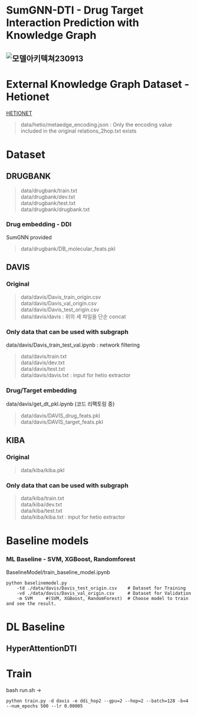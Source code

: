 
SumGNN-DTI - Drug Target Interaction Prediction with Knowledge Graph
========================
![모델아키텍쳐230913](https://github.com/MJU-AIDA/DTI/assets/91061904/ff1da9c3-c6df-486a-a44b-6742ba7603ac)
----------------------------

# External Knowledge Graph Dataset - Hetionet
[HETIONET](https://het.io/)
> data/hetio/metaedge_encoding.json : Only the encoding value included in the original relations_2hop.txt exists
> 
# Dataset
## DRUGBANK
> data/drugbank/train.txt  
> data/drugbank/dev.txt  
> data/drugbank/test.txt  
> data/drugbank/drugbank.txt

### Drug embedding - DDI
SumGNN provided
> data/drugbank/DB_molecular_feats.pkl

## DAVIS
### Original
> data/davis/Davis_train_origin.csv  
> data/davis/Davis_val_origin.csv  
> data/davis/Davis_test_origin.csv  
> data/davis/davis : 위의 세 파일을 단순 concat  

### Only data that can be used with subgraph 
data/davis/Davis_train_test_val.ipynb : network filtering
> data/davis/train.txt  
> data/davis/dev.txt  
> data/davis/test.txt  
> data/davis/davis.txt : input for hetio extractor  

### Drug/Target embedding
data/davis/get_dt_pkl.ipynb (코드 리팩토링 중)
> data/davis/DAVIS_drug_feats.pkl  
> data/davis/DAVIS_target_feats.pkl

## KIBA
### Original
> data/kiba/kiba.pkl

### Only data that can be used with subgraph 
> data/kiba/train.txt  
> data/kiba/dev.txt  
> data/kiba/test.txt  
> data/kiba/kiba.txt : input for hetio extractor

# Baseline models
### ML Baseline - SVM, XGBoost, Randomforest
BaselineModel/train_baseline_model.ipynb  

```
python baselinemodel.py 
    -td ./data/davis/Davis_test_origin.csv    # Dataset for Training  
    -vd ./data/davis/Davis_val_origin.csv     # Dataset for Validation  
    -m SVM     #(SVM, XGBoost, RandomForest)  # Choose model to train and see the result. 
```

# DL Baseline
## HyperAttentionDTI

# Train
bash run.sh ->
```
python train.py -d davis -e ddi_hop2 --gpu=2 --hop=2 --batch=128 -b=4 --num_epochs 500 --lr 0.00005 
```
